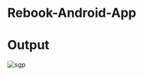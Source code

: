 # Rebook-Android-App

# Output

![sgp](https://user-images.githubusercontent.com/105292506/231686336-db964d85-08fd-44f7-9338-27c7e2be242e.png)
